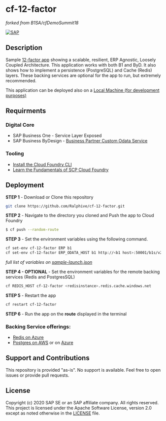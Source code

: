 # cf-12-factor
_forked from B1SA/cfDemoSummit18_

[![SAP](https://i.imgur.com/kkQTp3m.png)](https://cloudplatform.sap.com)

## Description  
Sample [12-factor app](https://12factor.net/) showing a scalable, resilient, ERP Agnostic, Loosely Coupled Architecture. This application works with both B1 and ByD.
It also shows how to implement a persistence (PostgreSQL) and Cache (Redis) layers. These backing services are optional for the app to run, but extremely recommended.

This application can be deployed also on a [Local Machine (for development purposes)](README-local.md)

## Requirments
### Digital Core

* SAP Business One - Service Layer Exposed
* SAP Business ByDesign - [Business Partner Custom Odata Service](https://github.com/SAP-samples/byd-api-samples/blob/master/Custom%20OData%20Services/khbusinesspartner.xml)

### Tooling
*  [Install the Cloud Foundry CLI](https://developers.sap.com/tutorials/cp-cf-download-cli.html)
*  [Learn the Fundamentals of SCP Cloud Foundry](https://developers.sap.com/tutorials/cp-cf-fundamentals.html)

## Deployment
**STEP 1** - Download or Clone this repository
```bash
git clone https://github.com/Ralphive/cf-12-factor.git
```
**STEP 2** - Navigate to the directory you cloned and Push the app to Cloud Foundry
```bash
$ cf push --random-route
```
**STEP 3** - Set the environment variables using the following command. 
```bash
cf set-env cf-12-factor ERP b1
cf set-env cf-12-factor ERP_ODATA_HOST b1 http://<b1 host>:50001/b1s/v2
```
  _full list of variables on [sample-launch.json](sample-launch.json)_

  

**STEP 4 - OPTIONAL** - Set the environment variables for the remote backing services (Redis and PostgresSQL)
```bash
cf REDIS_HOST cf-12-factor <redisinstance>.redis.cache.windows.net
```
**STEP 5** - Restart the app
```bash
cf restart cf-12-factor
```

**STEP 6** - Run the app on the **route** displayed in the terminal

### Backing Service offerings:
*  [Redis on Azure](https://azure.microsoft.com/en-gb/services/cache/)
*  [Postgres on AWS](https://docs.aws.amazon.com/AmazonRDS/latest/UserGuide/CHAP_PostgreSQL.html) or on [Azure](https://azure.microsoft.com/en-gb/services/postgresql/)

## Support and Contributions
This repository is provided "as-is". No support is available. Feel free to open issues or provide pull requests.

## License
Copyright (c) 2020 SAP SE or an SAP affiliate company. All rights reserved. This project is licensed under the Apache Software License, version 2.0 except as noted otherwise in the [LICENSE](LICENSES/Apache-2.0.txt) file.
